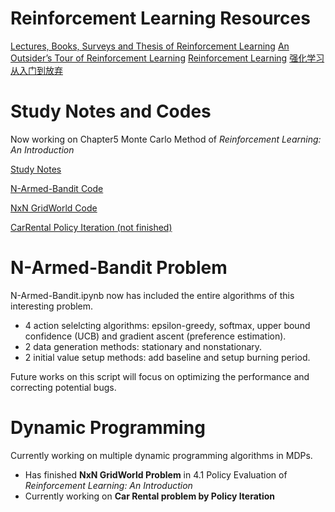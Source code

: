 # Reinforcement Learning Resources
[Lectures, Books, Surveys and Thesis of Reinforcement Learning](https://github.com/aikorea/awesome-rl)
[An Outsider’s Tour of Reinforcement Learning](http://www.argmin.net/2018/06/25/outsider-rl/)
[Reinforcement Learning](https://github.com/RL-Research-Cohiba/Reinforcement_Learning)
[强化学习从入门到放弃](https://github.com/wwxFromTju/awesome-reinforcement-learning-zh)


# Study Notes and Codes

Now working on Chapter5 Monte Carlo Method of *Reinforcement Learning: An Introduction*

<a download="Reinforcement Learning Notes.md" href='https://github.com/leafsigh/Reinforcement_Learning/blob/master'>Study Notes</a>

<a download="N_armed bandit.ipynb" href='https://github.com/leafsigh/Reinforcement_Learning/blob/master/N_armed%20bandit.ipynb'>N-Armed-Bandit Code</a>

<a download="GridWorld_DP.ipynb" href='https://github.com/leafsigh/Reinforcement_Learning/blob/master/GridWorld_DP.ipynb'>NxN GridWorld Code</a>

<a download="CarRental_PolicyIteration.ipynb" href='https://github.com/leafsigh/Reinforcement_Learning/blob/master/Policy_Iteration-Car_Rental_Problem%20.ipynb'>CarRental Policy Iteration (not finished)</a>

# N-Armed-Bandit Problem
N-Armed-Bandit.ipynb now has included the entire algorithms of this interesting problem.
- 4 action selelcting algorithms: epsilon-greedy, softmax, upper bound confidence (UCB) and gradient ascent (preference estimation).
- 2 data generation methods: stationary and nonstationary.
- 2 initial value setup methods: add baseline and setup burning period.

Future works on this script will focus on optimizing the performance and correcting potential bugs.

# Dynamic Programming
Currently working on multiple dynamic programming algorithms in MDPs.

- Has finished **NxN GridWorld Problem** in 4.1 Policy Evaluation of *Reinforcement Learning: An Introduction*
- Currently working on **Car Rental problem by Policy Iteration**
